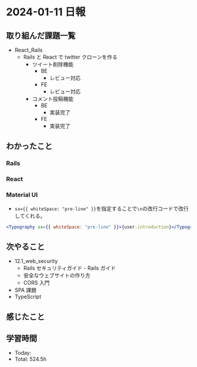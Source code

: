 # 2024-01-11 日報

## 取り組んだ課題一覧

- React_Rails
  - Rails と React で twitter クローンを作る
    - ツイート削除機能
      - BE
        - レビュー対応
      - FE
        - レビュー対応
    - コメント投稿機能
      - BE
        - 実装完了
      - FE
        - 実装完了

## わかったこと

### Rails

### React

### Material UI

- `sx={{ whiteSpace: "pre-line" }}`を指定することで`\n`の改行コードで改行してくれる。

```jsx
<Typography sx={{ whiteSpace: "pre-line" }}>{user.introduction}</Typography>
```

## 次やること

- 12.1_web_security
  - Rails セキュリティガイド - Rails ガイド
  - 安全なウェブサイトの作り方
  - CORS 入門
- SPA 課題
- TypeScript

## 感じたこと

## 学習時間

- Today:
- Total: 524.5h

